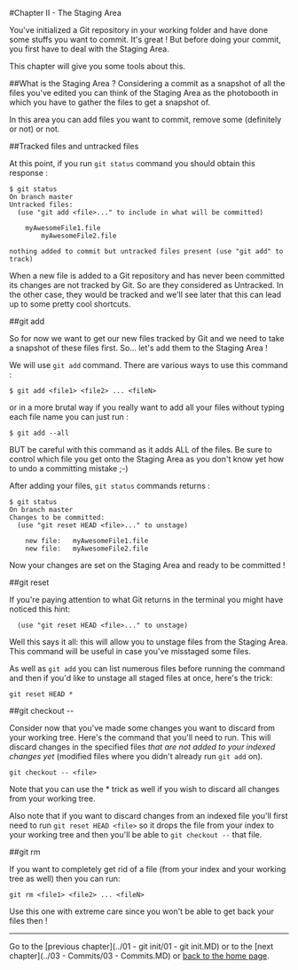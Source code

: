 #Chapter II - The Staging Area

You've initialized a Git repository in your working folder and have done some stuffs you want to commit. It's great ! But before doing your commit, you first have to deal with the Staging Area.

This chapter will give you some tools about this.

##What is the Staging Area ?
Considering a commit as a snapshot of all the files you've edited you can think of the Staging Area as the photobooth in which you have to gather the files to get a snapshot of.

In this area you can add files you want to commit, remove some (definitely or not) or not.

##Tracked files and untracked files

At this point, if you run `git status` command you should obtain this response :

```
$ git status
On branch master
Untracked files:
  (use "git add <file>..." to include in what will be committed)

	myAwesomeFile1.file
        myAwesomeFile2.file

nothing added to commit but untracked files present (use "git add" to track)
```

When a new file is added to a Git repository and has never been committed its changes are not tracked by Git. So are they considered as Untracked. In the other case, they would be tracked and we'll see later that this can lead up to some pretty cool shortcuts.

##git add

So for now we want to get our new files tracked by Git and we need to take a snapshot of these files first. So... let's add them to the Staging Area !

We will use `git add` command. There are various ways to use this command :

```
$ git add <file1> <file2> ... <fileN>
```

or in a more brutal way if you really want to add all your files without typing each file name you can just run :

```
$ git add --all
```

BUT be careful with this command as it adds ALL of the files. Be sure to control which file you get onto the Staging Area as you don't know yet how to undo a committing mistake ;-)

After adding your files, `git status` commands returns :

```
$ git status
On branch master
Changes to be committed:
  (use "git reset HEAD <file>..." to unstage)

	new file:   myAwesomeFile1.file
	new file:   myAwesomeFile2.file

```

Now your changes are set on the Staging Area and ready to be committed !

##git reset

If you're paying attention to what Git returns in the terminal you might have noticed this hint:

```
  (use "git reset HEAD <file>..." to unstage)
```

Well this says it all: this will allow you to unstage files from the Staging Area. This command will be useful in case you've misstaged some files.

As well as `git add` you can list numerous files before running the command and then if you'd like to unstage all staged files at once, here's the trick:

```
git reset HEAD *
``` 

##git checkout -- <file>

Consider now that you've made some changes you want to discard from your working tree. Here's the command that you'll need to run. This will discard changes in the specified files *that are not added to your indexed changes yet* (modified files where you didn't already run `git add` on).

```
git checkout -- <file>
```

Note that you can use the * trick as well if you wish to discard all changes from your working tree.

Also note that if you want to discard changes from an indexed file you'll first need to run `git reset HEAD <file>` so it drops the file from your index to your working tree and then you'll be able to `git checkout --` that file.

##git rm

If you want to completely get rid of a file (from your index and your working tree as well) then you can run:

```
git rm <file1> <file2> ... <fileN>
```

Use this one with extreme care since you won't be able to get back your files then !

---

Go to the [previous chapter](../01 - git init/01 - git init.MD) or to the [next chapter](../03 - Commits/03 - Commits.MD) or [back to the home page](../README.MD). 
